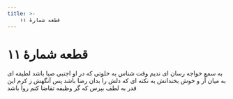 ```yaml
---
title: >-
    قطعه شمارهٔ ۱۱
---
```

# قطعه شمارهٔ ۱۱

به سمع خواجه رسان ای ندیم وقت شناس
به خلوتی که در او اجنبی صبا باشد
لطیفه ای به میان آر و خوش بخندانش
به نکته ای که دلش را بدان رضا باشد
پس آنگهش ز کرم این قدر به لطف بپرس
که گر وظیفه تقاضا کنم روا باشد
